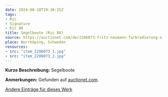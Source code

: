 ```yaml
---
date: 2024-08-10T19:30:25Z
tags:
- Ric
- Signature
- Ric 08
title: Segelboote (Ric 08)
source: https://auctionet.com/de/2206073-fritz-neumann-farbradierung-signiert-ric
place: Norrköping, Schweden
resources:
- src: "item_2206073_1.jpg"
- src: "item_2206073_2.jpg"
---
```


**Kurze Beschreibung:** Segelboote

**Anmerkungen:** Gefunden auf [auctionet.com](https://auctionet.com/de/2206073-fritz-neumann-farbradierung-signiert-ric).

[Andere Einträge für dieses Werk](/de/tags/ric-08)
